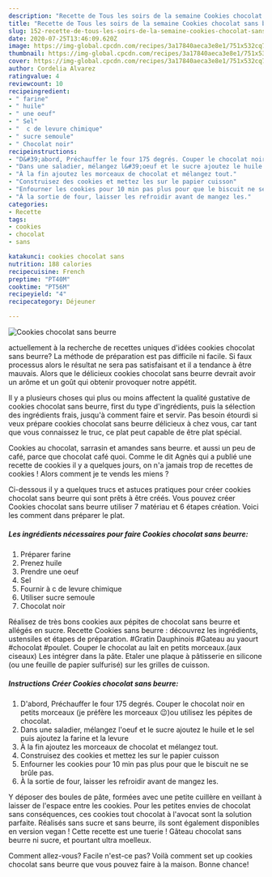 ```yaml
---
description: "Recette de Tous les soirs de la semaine Cookies chocolat sans beurre"
title: "Recette de Tous les soirs de la semaine Cookies chocolat sans beurre"
slug: 152-recette-de-tous-les-soirs-de-la-semaine-cookies-chocolat-sans-beurre
date: 2020-07-25T13:46:09.620Z
image: https://img-global.cpcdn.com/recipes/3a17840aeca3e8e1/751x532cq70/cookies-chocolat-sans-beurre-photo-principale-de-la-recette.jpg
thumbnail: https://img-global.cpcdn.com/recipes/3a17840aeca3e8e1/751x532cq70/cookies-chocolat-sans-beurre-photo-principale-de-la-recette.jpg
cover: https://img-global.cpcdn.com/recipes/3a17840aeca3e8e1/751x532cq70/cookies-chocolat-sans-beurre-photo-principale-de-la-recette.jpg
author: Cordelia Alvarez
ratingvalue: 4
reviewcount: 10
recipeingredient:
- " farine"
- " huile"
- " une oeuf"
- " Sel"
- "  c de levure chimique"
- " sucre semoule"
- " Chocolat noir"
recipeinstructions:
- "D&#39;abord, Préchauffer le four 175 degrés. Couper le chocolat noir en petits morceaux (je préfère les morceaux 😉)ou utilisez les pépites de chocolat."
- "Dans une saladier, mélangez l&#39;oeuf et le sucre ajoutez le huile et le sel puis ajoutez la farine et la levure"
- "À la fin ajoutez les morceaux de chocolat et mélangez tout."
- "Construisez des cookies et mettez les sur le papier cuisson"
- "Enfourner les cookies pour 10 min pas plus pour que le biscuit ne se brûle pas."
- "À la sortie de four, laisser les refroidir avant de mangez les."
categories:
- Recette
tags:
- cookies
- chocolat
- sans

katakunci: cookies chocolat sans 
nutrition: 188 calories
recipecuisine: French
preptime: "PT40M"
cooktime: "PT56M"
recipeyield: "4"
recipecategory: Déjeuner

---
```



![Cookies chocolat sans beurre](https://img-global.cpcdn.com/recipes/3a17840aeca3e8e1/751x532cq70/cookies-chocolat-sans-beurre-photo-principale-de-la-recette.jpg)

actuellement à la recherche de recettes uniques d'idées cookies chocolat sans beurre? La méthode de préparation est pas difficile ni facile. Si faux processus alors le résultat ne sera pas satisfaisant et il a tendance à être mauvais. Alors que le délicieux cookies chocolat sans beurre devrait avoir un arôme et un goût qui obtenir provoquer notre appétit.

Il y a plusieurs choses qui plus ou moins affectent la qualité gustative de cookies chocolat sans beurre, first du type d'ingrédients, puis la sélection des ingrédients frais, jusqu'à comment faire et servir. Pas besoin étourdi si veux prépare cookies chocolat sans beurre délicieux à chez vous, car tant que vous connaissez le truc, ce plat peut capable de être plat spécial.

Cookies au chocolat, sarrasin et amandes sans beurre. et aussi un peu de café, parce que chocolat café quoi. Comme le dit Agnès qui a publié une recette de cookies il y a quelques jours, on n&#39;a jamais trop de recettes de cookies ! Alors comment je te vends les miens ?


Ci-dessous il y a quelques trucs et astuces pratiques pour créer cookies chocolat sans beurre qui sont prêts à être créés. Vous pouvez créer Cookies chocolat sans beurre utiliser 7 matériau et 6 étapes création. Voici les comment dans préparer le plat.

<!--inarticleads1-->

##### Les ingrédients nécessaires pour faire Cookies chocolat sans beurre:

1. Préparer  farine
1. Prenez  huile
1. Prendre  une oeuf
1.   Sel
1. Fournir  à c de levure chimique
1. Utiliser  sucre semoule
1.   Chocolat noir


Réalisez de très bons cookies aux pépites de chocolat sans beurre et allégés en sucre. Recette Cookies sans beurre : découvrez les ingrédients, ustensiles et étapes de préparation. #Gratin Dauphinois #Gateau au yaourt #chocolat #poulet. Couper le chocolat au lait en petits morceaux.(aux ciseaux) Les intégrer dans la pâte. Etaler une plaque à pâtisserie en silicone (ou une feuille de papier sulfurisé) sur les grilles de cuisson. 

<!--inarticleads2-->

##### Instructions Créer Cookies chocolat sans beurre:

1. D&#39;abord, Préchauffer le four 175 degrés. Couper le chocolat noir en petits morceaux (je préfère les morceaux 😉)ou utilisez les pépites de chocolat.
1. Dans une saladier, mélangez l&#39;oeuf et le sucre ajoutez le huile et le sel puis ajoutez la farine et la levure
1. À la fin ajoutez les morceaux de chocolat et mélangez tout.
1. Construisez des cookies et mettez les sur le papier cuisson
1. Enfourner les cookies pour 10 min pas plus pour que le biscuit ne se brûle pas.
1. À la sortie de four, laisser les refroidir avant de mangez les.


Y déposer des boules de pâte, formées avec une petite cuillère en veillant à laisser de l&#39;espace entre les cookies. Pour les petites envies de chocolat sans conséquences, ces cookies tout chocolat à l&#39;avocat sont la solution parfaite. Réalisés sans sucre et sans beurre, ils sont également disponibles en version vegan ! Cette recette est une tuerie ! Gâteau chocolat sans beurre ni sucre, et pourtant ultra moelleux. 


Comment allez-vous? Facile n'est-ce pas? Voilà comment set up cookies chocolat sans beurre que vous pouvez faire à la maison. Bonne chance!
